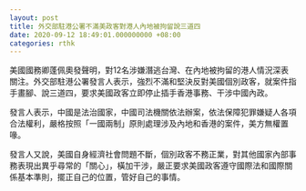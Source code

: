 ```yaml
---
layout: post
title: 外交部駐港公署不滿美政客對港人內地被拘留說三道四
date: 2020-09-12 18:49:01.000000000 +08:00
categories: rthk
---
```


美國國務卿蓬佩奧發聲明，對12名涉嫌潛逃台灣、在內地被拘留的港人情況深表關注。外交部駐港公署發言人表示，強烈不滿和堅決反對美國個別政客，就案件指手畫腳、說三道四，要求美國政客立即停止插手香港事務、干涉中國內政。

發言人表示，中國是法治國家，中國司法機關依法辦案，依法保障犯罪嫌疑人各項合法權利，嚴格按照「一國兩制」原則處理涉及內地和香港的案件，美方無權置喙。

發言人又說，美國自身經濟社會問題不斷，個別政客不務正業，對其他國家內部事務表現出異乎尋常的「關心」，橫加干涉，嚴正要求美國政客遵守國際法和國際關係基本準則，擺正自己的位置，管好自己的事情。
